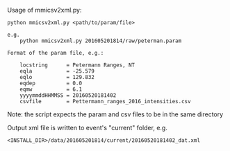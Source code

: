Usage of mmicsv2xml.py:
    
    python mmicsv2xml.py <path/to/param/file>
    
    e.g.
        python mmicsv2xml.py 201605201814/raw/peterman.param
        
    Format of the param file, e.g.:
        
        locstring      = Petermann Ranges, NT
        eqla           = -25.579
        eqlo           = 129.832
        eqdep          = 0.0
        eqmw           = 6.1
        yyyymmddHHMMSS = 20160520181402
        csvfile        = Pettermann_ranges_2016_intensities.csv
        
Note: the script expects the param and csv files to be in the same directory

Output xml file is written to event's "current" folder, e.g.

    <INSTALL_DIR>/data/201605201814/current/20160520181402_dat.xml

